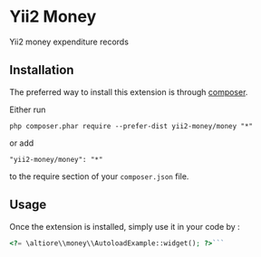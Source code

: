 Yii2 Money
==========
Yii2 money expenditure records

Installation
------------

The preferred way to install this extension is through [composer](http://getcomposer.org/download/).

Either run

```
php composer.phar require --prefer-dist yii2-money/money "*"
```

or add

```
"yii2-money/money": "*"
```

to the require section of your `composer.json` file.


Usage
-----

Once the extension is installed, simply use it in your code by  :

```php
<?= \altiore\\money\\AutoloadExample::widget(); ?>```